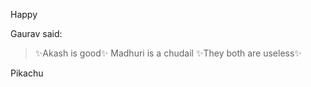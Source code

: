 Happy



Gaurav said:
>:sparkles:Akash is good:sparkles:
>Madhuri is a chudail
>:sparkles:They both are useless:sparkles:


Pikachu